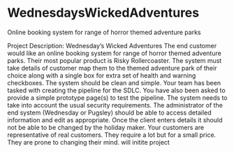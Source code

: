 # WednesdaysWickedAdventures
Online booking system for range of horror themed adventure parks

Project Description:
Wednesday’s Wicked Adventures The end customer would like an online booking system for range of horror themed adventure parks. Their most popular product is Risky Rollercoaster. The system must take details of customer map them to the themed adventure park of their choice along with a single box for extra set of health and warning checkboxes. The system should be clean and simple. Your team has been tasked with creating the pipeline for the SDLC. You have also been asked to provide a simple prototype page(s) to test the pipeline. The system needs to take into account the usual security requirements. The administrator of the end system (Wednesday or Pugsley) should be able to access detailed information and edit as appropriate. Once the client enters details it should not be able to be changed by the holiday maker. Your customers are representative of real customers. They require a lot but for a small price. They are prone to changing their mind.
will initite project
